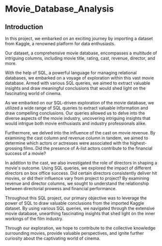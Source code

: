 # Movie_Database_Analysis
## Introduction
In this project, we embarked on an exciting journey by importing a dataset from Kaggle, a renowned platform for data enthusiasts.

Our dataset, a comprehensive movie database, encompasses a multitude of intriguing columns, including movie title, rating, cast, revenue, director, and more.

With the help of SQL, a powerful language for managing relational databases, we embarked on a voyage of exploration within this vast movie database. Armed with various SQL queries, we aimed to extract valuable insights and draw meaningful conclusions that would shed light on the fascinating world of cinema.

As we embarked on our SQL-driven exploration of the movie database, we utilized a wide range of SQL queries to extract valuable information and draw compelling conclusions. Our queries allowed us to delve into the diverse aspects of the movie industry, uncovering intriguing insights that would intrigue both movie enthusiasts and industry professionals alike.

Furthermore, we delved into the influence of the cast on movie revenue. By examining the cast column and revenue column in tandem, we aimed to determine which actors or actresses were associated with the highest-grossing films. Did the presence of A-list actors contribute to the financial success of a movie?

In addition to the cast, we also investigated the role of directors in shaping a movie's outcome. Using SQL queries, we explored the impact of different directors on box office success. Did certain directors consistently deliver hit movies, or did their influence vary from project to project? By examining revenue 
and director columns, we sought to understand the relationship between directorial prowess and financial performance.

Throughout this SQL project, our primary objective was to leverage the power of SQL to draw valuable conclusions from the imported Kaggle dataset. By using various SQL queries, we navigated through the extensive movie database, unearthing 
fascinating insights that shed light on the inner workings of the film industry. 

Through our exploration, we hope to contribute to the collective knowledge surrounding movies, provide valuable perspectives,
and ignite further curiosity about the captivating world of cinema.
